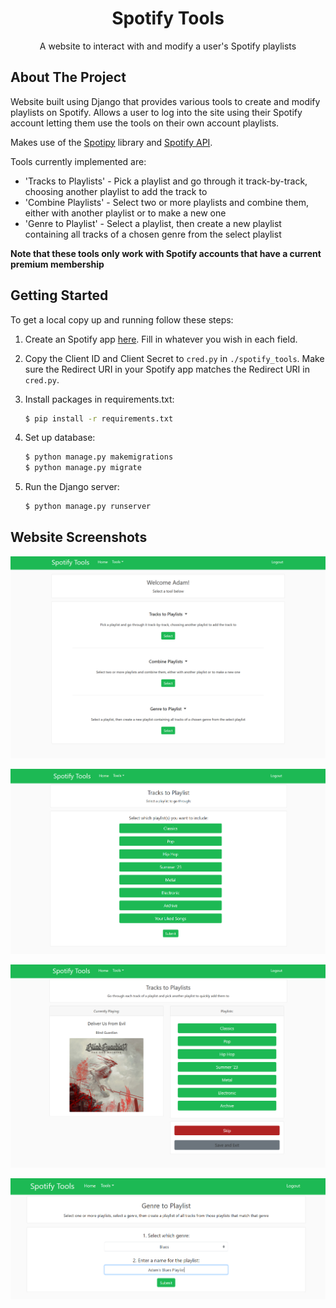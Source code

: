 <div align="center">


  <h1 align="center">Spotify Tools</h1>

  <p align="center">
    A website to interact with and modify a user's Spotify playlists
  </p>
</div>

## About The Project

Website built using Django that provides various tools to create and modify playlists on Spotify. Allows a user to log into the site using their Spotify account letting them use the tools on their own account playlists.

Makes use of the <a href="https://spotipy.readthedocs.io/en/2.22.1/#">Spotipy</a> library and <a href="https://developer.spotify.com/documentation/web-api">Spotify API</a>.

Tools currently implemented are:
* 'Tracks to Playlists' - Pick a playlist and go through it track-by-track, choosing another playlist to add the track to 
* 'Combine Playlists' - Select two or more playlists and combine them, either with another playlist or to make a new one 
* 'Genre to Playlist' - Select a playlist, then create a new playlist containing all tracks of a chosen genre from the select playlist 

<b>Note that these tools only work with Spotify accounts that have a current premium membership</b>

## Getting Started

To get a local copy up and running follow these steps:

1. Create an Spotify app <a href="https://developer.spotify.com/documentation/web-api/concepts/apps">here</a>. Fill in whatever you wish in each field.
2. Copy the Client ID and Client Secret to `cred.py` in `./spotify_tools`.
Make sure the Redirect URI in your Spotify app matches the Redirect URI in `cred.py`.

3. Install packages in requirements.txt:
   ```sh
   $ pip install -r requirements.txt
   ```
4. Set up database:
   ```sh
   $ python manage.py makemigrations
   $ python manage.py migrate
   ```
5. Run the Django server:
   ```sh
   $ python manage.py runserver
   ```
## Website Screenshots
![Home Page](/Screenshots/Home.PNG)

![Selecting a playlist](/Screenshots/SelectionExample.PNG)

![Track to Playlists](/Screenshots/TrackstoPlaylists.PNG)

![Track to Playlists](/Screenshots/GenretoPlaylist.PNG)
